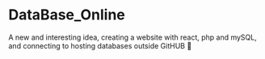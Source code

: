 # DataBase_Online
A new and interesting idea, creating a website with react, php and mySQL, and connecting to hosting databases outside GitHUB 🤯
